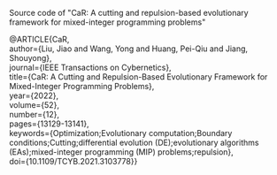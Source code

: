 Source code of "CaR: A cutting and repulsion-based evolutionary framework for mixed-integer programming problems"

@ARTICLE{CaR, \
  author={Liu, Jiao and Wang, Yong and Huang, Pei-Qiu and Jiang, Shouyong}, \
  journal={IEEE Transactions on Cybernetics}, \
  title={CaR: A Cutting and Repulsion-Based Evolutionary Framework for Mixed-Integer Programming Problems}, \
  year={2022}, \
  volume={52}, \
  number={12}, \
  pages={13129-13141}, \
  keywords={Optimization;Evolutionary computation;Boundary conditions;Cutting;differential evolution (DE);evolutionary algorithms (EAs);mixed-integer programming (MIP) problems;repulsion}, \
  doi={10.1109/TCYB.2021.3103778}}
